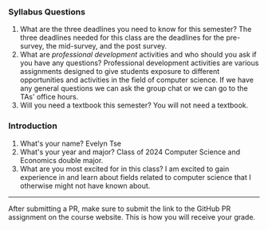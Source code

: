 ### Syllabus Questions
1. What are the three deadlines you need to know for this semester?
The three deadlines needed for this class are the deadlines for the pre-survey, the mid-survey, and the post survey.  
2. What are *professional development* activities and who should you ask if you have any questions?
Professional development activities are various assignments designed to give students exposure to different opportunities and activities in the field of computer science.  If we have any general questions we can ask the group chat or we can go to the TAs' office hours.  
3. Will you need a textbook this semester?
You will not need a textbook. 
### Introduction
1. What's your name?
Evelyn Tse
2. What's your year and major?
Class of 2024 Computer Science and Economics double major. 
3. What are you most excited for in this class?
I am excited to gain experience in and learn about fields related to computer science that I otherwise might not have known about. 
---
After submitting a PR, make sure to submit the link to the GitHub PR assignment on the course website. This is how you will receive your grade.
